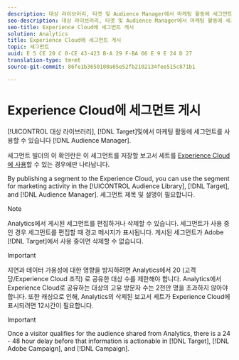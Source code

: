 ```yaml
---
description: 대상 라이브러리, 타겟 및 Audience Manager에서 마케팅 활동에 세그먼트를 사용할 수 있습니다.
seo-description: 대상 라이브러리, 타겟 및 Audience Manager에서 마케팅 활동에 세그먼트를 사용할 수 있습니다.
seo-title: Experience Cloud에 세그먼트 게시
solution: Analytics
title: Experience Cloud에 세그먼트 게시
topic: 세그먼트
uuid: E 5 CE 20 C 0-CE 43-423 B-A 29 F-BA 66 E 9 E 24 D 27
translation-type: tm+mt
source-git-commit: 86fe1b3650100a05e52fb2102134fee515c871b1

---
```



# Experience Cloud에 세그먼트 게시

[!UICONTROL 대상 라이브러리], [!DNL Target]및에서 마케팅 활동에 세그먼트를 사용할 수 있습니다 [!DNL Audience Manager].

세그먼트 빌더의 이 확인란은 이 세그먼트를 저장할 보고서 세트를 [Experience Cloud에 사용](https://marketing.adobe.com/resources/help/en_US/mcloud/t_publish_audience_segment.html)할 수 있는 경우에만 나타납니다.

By publishing a segment to the Experience Cloud, you can use the segment for marketing activity in the [!UICONTROL Audience Library], [!DNL Target], and [!DNL Audience Manager]. 세그먼트 제목 및 설명이 필요합니다.

>[!NOTE]
>
>Analytics에서 게시된 세그먼트를 편집하거나 삭제할 수 있습니다. 세그먼트가 사용 중인 경우 세그먼트를 편집할 때 경고 메시지가 표시됩니다. 게시된 세그먼트가 Adobe [!DNL Target]에서 사용 중이면 삭제할 수 없습니다.

>[!IMPORTANT]
>
>지연과 데이터 가용성에 대한 영향을 방지하려면 Analytics에서 20 (고객당/Experience Cloud 조직) 로 공유한 대상 수를 제한해야 합니다. Analytics에서 Experience Cloud로 공유하는 대상의 고유 방문자 수는 2천만 명을 초과하지 않아야 합니다. 또한 캐싱으로 인해, Analytics의 삭제된 보고서 세트가 Experience Cloud에 표시되려면 12시간이 필요합니다.

>[!IMPORTANT]
>
>Once a visitor qualifies for the audience shared from Analytics, there is a 24 - 48 hour delay before that information is actionable in [!DNL Target], [!DNL Adobe Campaign], and [!DNL Campaign].

